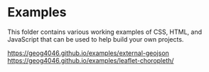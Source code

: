 # Examples
This folder contains various working examples of CSS, HTML, and JavaScript that can be used to help build your own projects. 

https://geog4046.github.io/examples/external-geojson
https://geog4046.github.io/examples/leaflet-choropleth/
